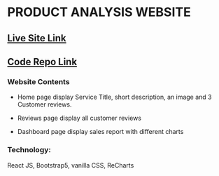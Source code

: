 # PRODUCT ANALYSIS WEBSITE

## [Live Site Link](https://iqbal-project-9.netlify.app/)

## [Code Repo Link](https://github.com/rimitdb/project-9)

### Website Contents

- Home page display Service Title, short description, an image and 3 Customer reviews.

- Reviews page display all customer reviews

- Dashboard page display sales report with different charts

### Technology:

React JS, Bootstrap5, vanilla CSS, ReCharts
